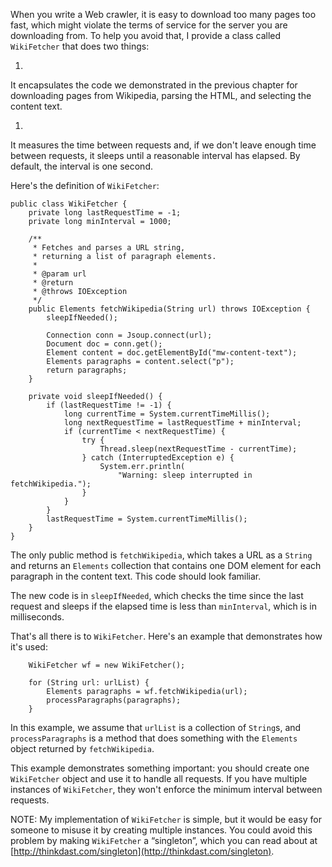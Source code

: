 When you write a Web crawler, it is easy to download too many pages too fast, which might violate the terms of service for the server you are downloading from. To help you avoid that, I provide a class called `WikiFetcher` that does two things:



1. 
It encapsulates the code we demonstrated in the previous chapter for
downloading pages from Wikipedia, parsing the HTML, and selecting the
content text.

1. 
It measures the time between requests and, if we don't leave enough
time between requests, it sleeps until a reasonable interval has
elapsed. By default, the interval is one second.


Here's the definition of `WikiFetcher`:

```code
public class WikiFetcher {
    private long lastRequestTime = -1;
    private long minInterval = 1000;

    /**
     * Fetches and parses a URL string, 
     * returning a list of paragraph elements.
     *
     * @param url
     * @return
     * @throws IOException
     */
    public Elements fetchWikipedia(String url) throws IOException {
        sleepIfNeeded();

        Connection conn = Jsoup.connect(url);
        Document doc = conn.get();
        Element content = doc.getElementById("mw-content-text");
        Elements paragraphs = content.select("p");
        return paragraphs;
    }

    private void sleepIfNeeded() {
        if (lastRequestTime != -1) {
            long currentTime = System.currentTimeMillis();
            long nextRequestTime = lastRequestTime + minInterval;
            if (currentTime < nextRequestTime) {
                try {
                    Thread.sleep(nextRequestTime - currentTime);
                } catch (InterruptedException e) {
                    System.err.println(
                        "Warning: sleep interrupted in fetchWikipedia.");
                }
            }
        }
        lastRequestTime = System.currentTimeMillis();
    }
}
```

The only public method is `fetchWikipedia`, which takes a URL as a `String` and returns an `Elements` collection that contains one DOM element for each paragraph in the content text. This code should look familiar.


The new code is in `sleepIfNeeded`, which checks the time since the last request and sleeps if the elapsed time is less than `minInterval`, which is in milliseconds.

That's all there is to `WikiFetcher`. Here's an example that demonstrates how it's used:

```code
    WikiFetcher wf = new WikiFetcher();

    for (String url: urlList) {
        Elements paragraphs = wf.fetchWikipedia(url);
        processParagraphs(paragraphs);
    }
```

In this example, we assume that `urlList` is a collection of `String`s, and `processParagraphs` is a method that does something with the `Elements` object returned by `fetchWikipedia`.

This example demonstrates something important: you should create one `WikiFetcher` object and use it to handle all requests. If you have multiple instances of `WikiFetcher`, they won't enforce the minimum interval between requests.


NOTE: My implementation of `WikiFetcher` is simple, but it would be easy for someone to misuse it by creating multiple instances. You could avoid this problem by making `WikiFetcher` a “singleton”, which you can read about at [http://thinkdast.com/singleton](http://thinkdast.com/singleton).